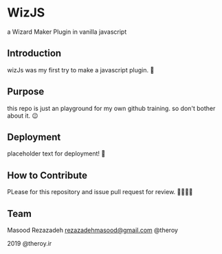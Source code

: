 # WizJS

a Wizard Maker Plugin in vanilla javascript

## Introduction

wizJs was my first try to make a javascript plugin. 👶

## Purpose

this repo is just an playground for my own github training. so don't bother about it. 😉

## Deployment

placeholder text for deployment! 😬

## How to Contribute

PLease for this repository and issue pull request for review. 👩‍💻👨‍💻

## Team

Masood Rezazadeh    rezazadehmasood@gmail.com   @theroy


2019 @theroy.ir
